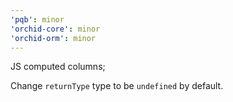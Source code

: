 ```yaml
---
'pqb': minor
'orchid-core': minor
'orchid-orm': minor
---
```


JS computed columns;

Change `returnType` type to be `undefined` by default.
